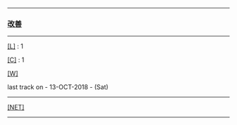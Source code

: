 
---

### [改善](https://en.wikipedia.org/wiki/Kaizen)

---

[[L]](https://github.com/ttltrk/ELSE/blob/master/LAN/ENG/LAN.MD) : 1

[[C]](https://github.com/ttltrk/PRG/blob/master/CODING.MD) : 1

[[W]](https://github.com/ttltrk/ELSE/blob/master/PWR/PWR.MD) 

last track on - 13-OCT-2018 - (Sat)

---

[[NET]](http://ttltrk.net/)

---

